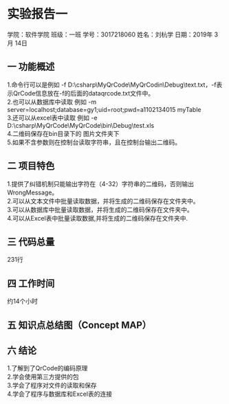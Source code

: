 # 实验报告一
学院：软件学院 班级：一班 学号：3017218060 姓名：刘杭学 日期：2019年 3月 14日  
## 一 功能概述
1.命令行可以是例如 -f D:\csharp\MyQrCode\MyQrCodin\Debug\text.txt，-f表示QrCode信息放在-f的后面的dataqrcode.txt文件中。  
2.也可以从数据库中读取 例如 -m server=localhost;database=gy1;uid=root;pwd=a1102134015 myTable  
3.还可以从excel表中读取 例如 -e D:\csharp\MyQrCode\MyQrCode\bin\Debug\test.xls  
4.二维码保存在bin目录下的 图片文件夹下  
5.如果不含参数则在控制台读取字符串，且在控制台输出二维码。  
## 二 项目特色
1.提供了纠错机制只能输出字符在（4-32）字符串的二维码，否则输出WrongMessage。  
2.可以从文本文件中批量读取数据，并将生成的二维码保存在文件夹中。  
3.可以从数据库中批量读取数据，并将生成的二维码保存在文件夹中。  
4.可以从Excel表中批量读取数据,并将生成的二维码保存在文件夹中.  
## 三 代码总量
231行  
## 四 工作时间
约14个小时
## 五 知识点总结图（Concept MAP）
## 六 结论
1.了解到了QrCode的编码原理  
2.学会使用第三方提供的包  
3.学会了程序对文件的读取和保存  
4.学会了程序与数据库和Excel表的连接  
